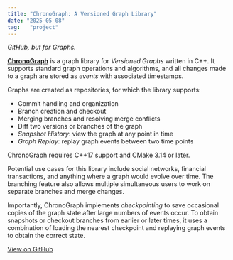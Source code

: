 ```yaml
---
title: "ChronoGraph: A Versioned Graph Library"
date: "2025-05-08"
tag:   "project"
---
```


*GitHub, but for Graphs.*

[<ins><b>ChronoGraph</b></ins>](https://github.com/jun-simons/ChronoGraph) is a graph library for *Versioned Graphs* written in C++. It supports standard graph operations and algorithms, and all changes made to a graph are stored as *events* with associated timestamps.  

Graphs are created as repositories, for which the library supports:
- Commit handling and organization
- Branch creation and checkout
- Merging branches and resolving merge conflicts
- Diff two versions or branches of the graph
- *Snapshot History*: view the graph at any point in time
- *Graph Replay*: replay graph events between two time points

ChronoGraph requires C++17 support and CMake 3.14 or later.

Potential use cases for this library include social networks, financial transactions, and anything where a graph would evolve over time. The branching feature also allows multiple simultaneous users to work on separate branches and merge changes.

Importantly, ChronoGraph implements *checkpointing* to save occasional copies of the graph state after large numbers of events occur.  To obtain snapshots or checkout branches from earlier or later times, it uses a combination of loading the nearest checkpoint and replaying graph events to obtain the correct state.

[<ins>View on GitHub</ins>](https://github.com/jun-simons/ChronoGraph)
